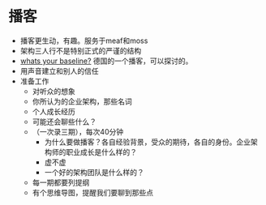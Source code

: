 # 播客

* 播客更生动，有趣。服务于meaf和moss
* 架构三人行不是特别正式的严谨的结构
* [whats your baseline?](https://www.whatsyourbaseline.com) 德国的一个播客，可以探讨的。
* 用声音建立和别人的信任
* 准备工作
  * 对听众的想象
  * 你所认为的企业架构，那些名词
  * 个人成长经历
  * 可能还会聊些什么？
  * （一次录三期），每次40分钟
    * 为什么要做播客？各自经验背景，受众的期待，各自的身份。企业架构师的职业成长是什么样的？
    * 虚不虚
    * 一个好的架构团队是什么样的？
  * 每一期都要列提纲
  * 有个思维导图，提醒我们要聊到那些点
  
